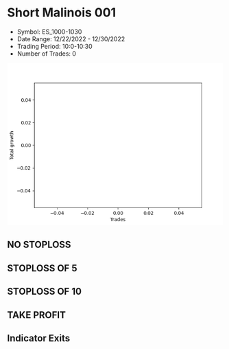 # Short Malinois 001 
- Symbol: ES_1000-1030
- Date Range: 12/22/2022 - 12/30/2022
- Trading Period: 10:0-10:30
- Number of Trades: 0

![Plot](ShortMalinois001ES_1000-1030.png)
## NO STOPLOSS














## STOPLOSS OF 5














## STOPLOSS OF 10














## TAKE PROFIT











## Indicator Exits


